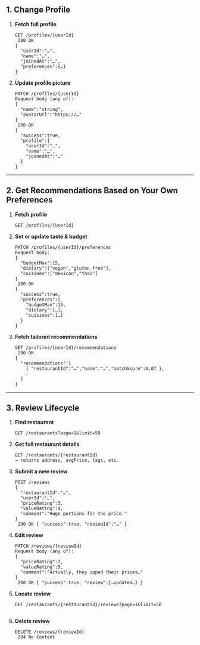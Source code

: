 ## 1. Change Profile

1. **Fetch full profile**  
   ```
   GET /profiles/{userId}
    200 OK
   {
     "userId":"…",
     "name":"…",
     "joinedAt":"…",
     "preferences":{…}     
   }
   ```

2. **Update profile picture**  
   ```
   PATCH /profiles/{userId}
   Request body (any of):
   {
     "name":"string",         
     "avatarUrl":"https://…"
   }
    200 OK
   {
     "success":true,
     "profile":{
       "userId":"…",
       "name":"…",
       "joinedAt":"…"
     }
   }
   ```

---

## 2. Get Recommendations Based on Your Own Preferences

1. **Fetch profile**  
   ```
   GET /profiles/{userId}
   ```
   

2. **Set or update taste & budget**  
   ```
   PATCH /profiles/{userId}/preferences
   Request body:
   {
     "budgetMax":15,
     "dietary":["vegan","gluten free"],
     "cuisines":["mexican","thai"]
   }
    200 OK
   {
     "success":true,
     "preferences":{
       "budgetMax":15,
       "dietary":[…],
       "cuisines":[…]
     }
   }
   ```

3. **Fetch tailored recommendations**  
   ```
   GET /profiles/{userId}/recommendations
    200 OK
   {
     "recommendations":[
       { "restaurantId":"…","name":"…","matchScore":0.87 },
       …
     ]
   }
   ```

---

## 3. Review Lifecycle

1. **Find restaurant**  

     ```
     GET /restaurants?page=1&limit=50
     ```
    

2. **Get full restaurant details**  
   ```
   GET /restaurants/{restaurantId}
   → returns address, avgPrice, tags, etc.
   ```

3. **Submit a new review**  
   ```
   POST /reviews
   {
     "restaurantId":"…",
     "userId":"…",
     "priceRating":3,
     "valueRating":4,
     "comment":"Huge portions for the price."
   }
    200 OK { "success":true, "reviewId":"…" }
   ```

4. **Edit review**  
   ```
   PATCH /reviews/{reviewId}
   Request body (any of):
   {
     "priceRating":2,
     "valueRating":5,
     "comment":"Actually, they upped their prices…"
   }
    200 OK { "success":true, "review":{…updated…} }
   ```

5. **Locate review**  
   ```
   GET /restaurants/{restaurantId}/reviews?page=1&limit=50
 
   ```

6. **Delete review**  
   ```
   DELETE /reviews/{reviewId}
    204 No Content
   ```
